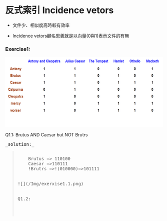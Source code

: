 # 反式索引 Incidence vetors

* 文件少、相似度高時較有效率

* Incidence vetors顧名思義就是以向量\(0與1\)表示文件的有無

### Exercise1:

![](/Img/圖片1.png "1123")  


Q1.1: Brutus AND Caesar but NOT Brutrs

<pre>_solution:_<blockquote>
    Brutus => 110100
    Caesar =>110111
    !Brutrs =>!(010000)=>101111
    </br>
![](/Img/exerxise1.1.png)
    
    
Q1.2:
